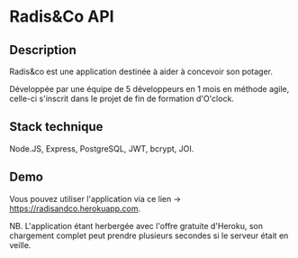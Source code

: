 # Radis&Co API

## Description

Radis&co est une application destinée à aider à concevoir son potager.

Développée par une équipe de 5 développeurs en 1 mois en méthode agile, celle-ci s'inscrit dans le projet de fin de formation d'O'clock.

## Stack technique 

Node.JS, Express, PostgreSQL, JWT, bcrypt, JOI.

## Demo

Vous pouvez utiliser l'application via ce lien -> https://radisandco.herokuapp.com.

NB. L'application étant herbergée avec l'offre gratuite d'Heroku, son chargement complet peut prendre plusieurs secondes si le serveur était en veille.

